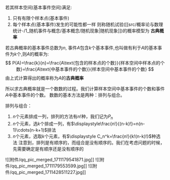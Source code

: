 

若其样本空间(基本事件空间)满足:
1. 只有有限个样本点(基本事件)
2. 每个样本点(基本事件)发生的可能性都一样
则称随机试验([[src/概率论与数理统计-/1_随机事件与概念/基本概念/随机现象|随机现象]])的概率模型为 **古典概率**

若古典概率的基本事件总数为$n$, 事件$A$包含$k$个基本事件,也叫做有利于$A$的基本事件为$k$个,则$A$的概率为:
$$
P(A)=\frac{k}{n}=\frac{A\text{包含的样本点的个数}}{样本空间中样本点的个数}=\frac{A\text{中基本事件的个数}}{样本空间中基本事件的个数}
$$
由上式计算得出的概率称为$A$的**古典概率**


所以求古典概率就是一个数数的过程。我们计算样本空间中基本事件的个数和事件$A$中基本事件的个数。
数数的基本方法是两种：排列与组合。

排列与组合：
1. $n$个元素排成一列，排列的方法有$n!$种，我们记为$P_{n}$
2. $n$个元素，选$k$个排成一列，有$\displaystyle\frac{n!}{(n-k)!}=n(n-1)\cdots(n-k+1)$排法
3. $n$个元素，选取$k$个元素，有$\displaystyle C_n^k=\frac{n!}{k!(n-k)!}$种选法
注意到，排列是有顺序的，而组合是没有顺序的。我们在考虑问题的时候，先需要确定是有顺序还是没有顺序的

![[附件/qq_pic_merged_1711179541871.jpg]]
![[附件/qq_pic_merged_1711179553599.jpg]]
![[附件/qq_pic_merged_1711428511227.jpg]]